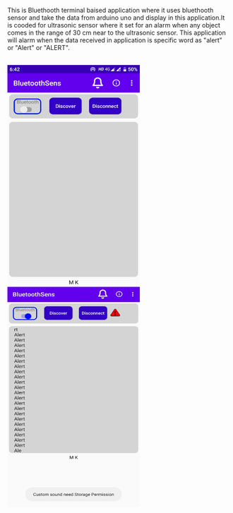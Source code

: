 This is Bluethooth terminal baised application where it uses bluethooth sensor and take the data from arduino
uno and display in this application.It is cooded for ultrasonic sensor where it set for an alarm when any object comes in the
range of 30 cm near to the ultrasonic sensor. This application will alarm when the data received in application
is specific word as "alert" or "Alert" or "ALERT".


<br>
<img src="Screenshot_20200915-184223.png" height="500" width="300">
<br>

<img src="IMG-20200719-WA0002.jpg" height="500" width="300" >

